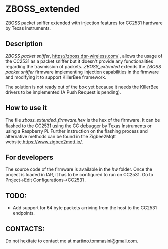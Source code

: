 # ZBOSS_extended
ZBOSS packet sniffer extended with injection features for CC2531 hardware by Texas Instruments.

## Description

*ZBOSS packet sniffer*, https://zboss.dsr-wireless.com/ , allows the usage of the CC2531 as a packet sniffer but it doesn't provide any functionalities regarding the trasmission of packets. *ZBOSS_extended* extends the *ZBOSS packet sniffer* firmware implementing injection capabilities in the firmware and modifying it to support KillerBee framework. 

The solution is not ready out of the box yet because it needs the KillerBee drivers to be implemented (A Push Request is pending).

## How to use it
The file *zboss_extended_firmware.hex* is the hex of the firmware. It can be flashed to the CC2531 using the CC debugger by Texas Instruments or using a Raspberry Pi. Further instruction on the flashing process and alternative methods can be found in the Zigbee2Mqtt website,https://www.zigbee2mqtt.io/.


## For developers

The source code of the firmware is available in the *hw* folder. 
Once the project is loaded in IAR, it has to be configured to run on CC2531. Go to Project->Edit Configurations->CC2531.



## TODO:
- Add support for 64 byte packets arriving from the host to the CC2531 endpoints.

## CONTACTS:
Do not hexitate to contact me at martino.tommasini@gmail.com.

    
